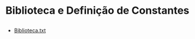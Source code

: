 # Biblioteca e Definição de Constantes
##
* [Biblioteca.txt](https://github.com/Gabrielacoelhomiranda/Trabalho-de-PP/files/14873628/Biblioteca.txt)
